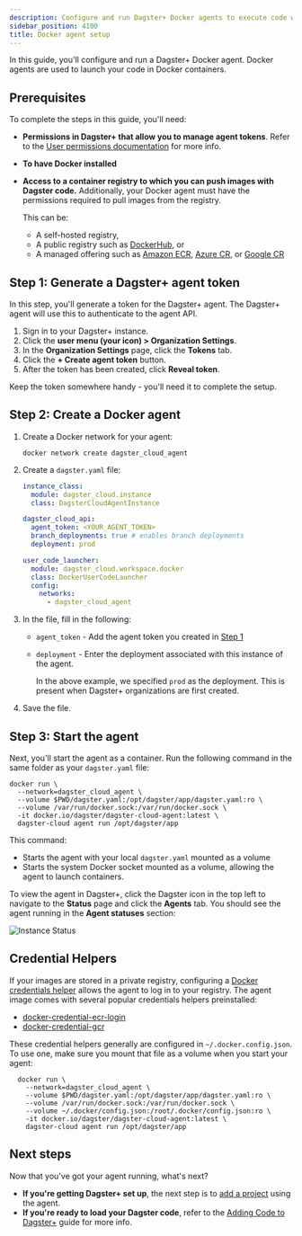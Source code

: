 ```yaml
---
description: Configure and run Dagster+ Docker agents to execute code within Docker containers.
sidebar_position: 4100
title: Docker agent setup
---
```


In this guide, you'll configure and run a Dagster+ Docker agent. Docker agents are used to launch your code in Docker containers.

## Prerequisites

To complete the steps in this guide, you'll need:

- **Permissions in Dagster+ that allow you to manage agent tokens**. Refer to the [User permissions documentation](/deployment/dagster-plus/authentication-and-access-control/rbac/user-roles-permissions) for more info.
- **To have Docker installed**
- **Access to a container registry to which you can push images with Dagster code.** Additionally, your Docker agent must have the permissions required to pull images from the registry.

  This can be:

  - A self-hosted registry,
  - A public registry such as [DockerHub](https://hub.docker.com), or
  - A managed offering such as [Amazon ECR](https://aws.amazon.com/ecr), [Azure CR](https://azure.microsoft.com/en-us/services/container-registry/#overview), or [Google CR](https://cloud.google.com/container-registry)

## Step 1: Generate a Dagster+ agent token

In this step, you'll generate a token for the Dagster+ agent. The Dagster+ agent will use this to authenticate to the agent API.

1. Sign in to your Dagster+ instance.
2. Click the **user menu (your icon) > Organization Settings**.
3. In the **Organization Settings** page, click the **Tokens** tab.
4. Click the **+ Create agent token** button.
5. After the token has been created, click **Reveal token**.

Keep the token somewhere handy - you'll need it to complete the setup.

## Step 2: Create a Docker agent

1. Create a Docker network for your agent:

   ```shell
   docker network create dagster_cloud_agent
   ```

2. Create a `dagster.yaml` file:

   ```yaml
   instance_class:
     module: dagster_cloud.instance
     class: DagsterCloudAgentInstance

   dagster_cloud_api:
     agent_token: <YOUR_AGENT_TOKEN>
     branch_deployments: true # enables branch deployments
     deployment: prod

   user_code_launcher:
     module: dagster_cloud.workspace.docker
     class: DockerUserCodeLauncher
     config:
       networks:
         - dagster_cloud_agent
   ```

3. In the file, fill in the following:

   - `agent_token` - Add the agent token you created in [Step 1](#step-1-generate-a-dagster-agent-token)
   - `deployment` - Enter the deployment associated with this instance of the agent.

     In the above example, we specified `prod` as the deployment. This is present when Dagster+ organizations are first created.

4. Save the file.

## Step 3: Start the agent

Next, you'll start the agent as a container. Run the following command in the same folder as your `dagster.yaml` file:

```shell
docker run \
  --network=dagster_cloud_agent \
  --volume $PWD/dagster.yaml:/opt/dagster/app/dagster.yaml:ro \
  --volume /var/run/docker.sock:/var/run/docker.sock \
  -it docker.io/dagster/dagster-cloud-agent:latest \
  dagster-cloud agent run /opt/dagster/app
```

This command:

- Starts the agent with your local `dagster.yaml` mounted as a volume
- Starts the system Docker socket mounted as a volume, allowing the agent to launch containers.

To view the agent in Dagster+, click the Dagster icon in the top left to navigate to the **Status** page and click the **Agents** tab. You should see the agent running in the **Agent statuses** section:

![Instance Status](/images/dagster-plus/deployment/agents/dagster-cloud-instance-status.png)

## Credential Helpers

If your images are stored in a private registry, configuring a [Docker credentials helper](https://docs.docker.com/engine/reference/commandline/login/#credential-helpers) allows the agent to log in to your registry. The agent image comes with several popular credentials helpers preinstalled:

- [docker-credential-ecr-login](https://github.com/awslabs/amazon-ecr-credential-helper)
- [docker-credential-gcr](https://github.com/GoogleCloudPlatform/docker-credential-gcr)

These credential helpers generally are configured in `~/.docker.config.json`. To use one, make sure you mount that file as a volume when you start your agent:

```shell
  docker run \
    --network=dagster_cloud_agent \
    --volume $PWD/dagster.yaml:/opt/dagster/app/dagster.yaml:ro \
    --volume /var/run/docker.sock:/var/run/docker.sock \
    --volume ~/.docker/config.json:/root/.docker/config.json:ro \
    -it docker.io/dagster/dagster-cloud-agent:latest \
    dagster-cloud agent run /opt/dagster/app
```

## Next steps

Now that you've got your agent running, what's next?

- **If you're getting Dagster+ set up**, the next step is to [add a project](/deployment/code-locations) using the agent.
- **If you're ready to load your Dagster code**, refer to the [Adding Code to Dagster+](/deployment/code-locations) guide for more info.
